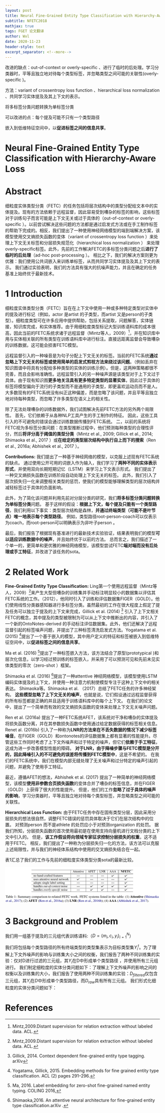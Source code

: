 ```yaml
---
layout: post
title: Neural Fine-Grained Entity Type Classification with Hierarchy-Aware Loss 
subtitle: NFETC2018
mathjax: true
tags: FGET 论文翻译
author: Wxl
date: 2020-11-23
header-style: text
excerpt_separator: <!--more-->
---
```


改进的缺点：out-of-context or overly-specific 、进行了临时的后处理。学习分类器时，平等且独立地对待每个类型标签，并忽略类型之间可能的关联性(overly-specific )。

方法：variant of crossentropy loss function 、hierarchical loss normalization 、共同学习实体提及及其上下文的表示。

将多标签分类问题转换为单标签分类

可以改进的点：每个提及可能不只有一个类型路径

嵌入到低维特征空间中，以**促进标签之间的信息共享**。

<!--more-->



# Neural Fine-Grained Entity Type Classification with Hierarchy-Aware Loss  

# Abstract  

细粒度实体类型分类（FETC）的任务包括将层次结构中的类型分配给文本中的实体提及。现有的方法依赖于远程监督，因此容易受到嘈杂的标签的影响，这些标签对于训练句子而言可能是上下文无关或过于具体的（out-of-context or overly-specific  ）。以前尝试解决这些问题的方法都是通过启发式方法或在手工制作标签的帮助下完成的。相反，我们提出了一种使用神经网络模型的端到端解决方案，该模型使用交叉熵损失函数的变体（variant of crossentropy loss function  ）来处理上下文无关标签和分层损失规范化（hierarchical loss normalization ） 来处理overly-specific标签。此外，先前的工作解决FETC的多标签分类问题之后**进行了临时的后处理**（ad-hoc post-processing ）。 相比之下，我们的解决方案则更为优雅：我们使用公共词嵌入来训练单标签，从而共同学习实体提及及其上下文的表示。 我们通过实验表明，我们的方法具有强大的抗噪声能力，并且在确定的任务基准上始终优于最新技术。

# 1 Introduction  

细粒度实体类型分类（FETC）旨在在上下文中使用一种或多种特定类型对实体中的提及进行标记（例如，actor  是artist  的子类型，而artist  又是person的子类型）。细粒度类型可在许多应用中提供帮助，包括关系提取，问题解答，实体链接，知识库完成，和实体推荐。由于用细粒度类型标记大型训练语料库的成本很高，因此当前的FETC系统求诸于远程监督（Mintz等人，2009）[^1]，并在知识库中用与实体相关联的所有类型在训练语料库中进行标注。直接远距离监督会导致嘈杂的训练数据，这可能会损害FETC模型。

远程监督引入的一种噪音是为句子分配上下文无关的标签。当前的FETC系统**通过忽略上下文无关的标签或使用简单的启发式剪枝方法来绕过该问题**。（例如丢弃在知识图谱中将具有分配给多种类型的实体的训练示例）。但是，这两种策略都很不完善，而且会影响准确性。远程监管引入的另一种噪声源是该类型对于上下文过于具体。由于现有知识图**更多地关注具有更多特定类型的显著实体**，因此过于具体的标签将模型偏向于流行的子类型而不是通用的子类型，即更喜欢运动员而不是人。大多数现有的FETC系统没有纠正这种偏差，而是忽略了该问题，并且平等且独立地对待每种类型，而忽略了许多类型在语义上的相关性。

除了无法处理嘈杂的训练数据外，我们试图解决先前FETC方法的另外两个局限性。 首先，它们依赖于从各种NLP工具产生的手工制作的特征。 因此，这些工具引入的不可避免的错误会通过训练数据传播到FETC系统。 二，以前的系统将FETC视为多标签分类问题：在类型推断过程中，他们预测每种类型的合理性评分，然后**将评分高于阈值的类型分类**（Mintz et al., 2009; Gillick et al., 2014; Shimaoka et al., 2017 ）或**在给定的类型层次结构中执行自上而下的搜索**（Ren et al., 2016a; Abhishek et al., 2017 ）。

**Contributions:**  我们提出了一种基于神经网络的模型，以克服上述现有FETC系统的缺点。 通过使用公开可用的词嵌入作为输入，我们学习了**两种不同的实体表示形式**，并使用双向长期短期记忆（LSTM）来学习上下文表示形式。 我们提出了一种交叉熵损失函数在训练阶段自动处理上下文无关的标签。 此外，我们引入了层次损失归一化来调整相关类型的惩罚，使我们的模型能够理解类型的层次结构并减轻标签过于具体的负面影响。

此外，为了简化该问题并利用先前对分层分类的研究，我们**将多标签分类问题转换为单标签分类**问题。 基于这样的假设：**根据上下文，每个提及只能有一个类型路径**，我们利用以下事实：类型层次结构是森林，**并通过终端类型（可能不是叶节点）唯一地表示每个类型路径**。 例如，类型路径root-person-coach可以仅表示为coach，而root-person可以明确表示为非叶子person  。

最后，我们报告了根据现有基准进行的最新技术实验验证，结果表明我们的模型**可以适应训练数据中的噪声**，并且始终优于以前的方法。 总而言之，我们描述了一个单一的，更简单和更优雅的神经网络模型，该模型尝试FETC**端对端而没有后处理或手工特征**，并改进了该任务的sota。

# 2 Related Work

**Fine-Grained Entity Type Classification:**   Ling第一个使用远程监督（Mintz等人，2009）[^1]来产生大型但嘈杂的训练集并手动标注明显较小的数据集以评估其FETC系统的工作。（2012），他同时引入了训练和评估数据集FIGER（GOLD）。他们使用线性分类器感知器进行多标签分类。虽然最初的工作在很大程度上假定了提及任务可以独立于提及的上下文来完成，Gillick et al. (2014)  [^2] 引入了上下文相关FETC的概念，其中提及的类型被限制为可以从上下文中推断出的内容，并引入了一个新的OntoNotes-derived  的手动标注评估数据集。此外，他们还解决了远程监督引起的标签噪声问题，并提出了三种标签清洗启发式方法。Yogatama et al. (2015)  [^3]提出了一个基于嵌入的模型，其中用户定义的特征和标签被嵌入到低维特征空间中，以**促进标签之间的信息共享**。

Ma et al. (2016) [^4 ]提出了一种标签嵌入方法，该方法结合了原型(prototypical  )和层次化信息，以学习经过预训练的标签嵌入，并采用了可以预测可见和先前未见实体类型的零次（zero-shot   ）框架。

Shimaoka et al. (2016) [^5]提出了一种attentive 神经网络模型，该模型使用LSTM编码实体提及的上下文，并使用一种注意力机制使模型专注于这种上下文中的相关表达。 Shimaoka等。Shimaoka et al. （2017）总结了FETC任务的许多神经架构。 **这些模型忽略了上下文无关的噪声**，也就是说，它们假设通过远程监督获得的所有标签都是正确的并且适用于训练语料库中的每个上下文。 在我们的论文中，提出了一个简单而有效的交叉熵损失函数的变体来处理上下文无关噪声问题。

Ren et al. (2016a)   提出了一种FETC系统AFET，该系统对干净和嘈杂的实体提及将损失函数分离，并在其参数损失函数中使用通过给定数据获得的标签相关信息。Renet al. (2016b)   引入了一种称为**LNR的方法来在不丢失数据的情况下减少标签噪音**。在FIGER（GOLD）和ontonotes的评估数据集上都有显著的性能提升。尽管这些工作同时考虑了上下文外噪声和过于特定的噪声，但它们**依赖于手工特征**，这成为进一步改善模型性能的障碍。 **对于LNR，由于降噪步骤与FETC模型是分开的，因此降噪引入的不可避免的误差将传播到FETC模型中**，这是不希望的。 在我们的FETC系统中，我们在模型内部无缝处理了无关噪声和过分特定的噪声引起的问题，并避免了使用手工特征。

最近，遵循AFET的想法，Abhishek et al. (2017)   提出了一种简单的神经网络模型，该模型**使用非参数合页损失函数**的变体合并了嘈杂的标签信息，并在FIGER（GOLD）上获得了很大的性能提升。 但是，他们的工作**忽略了过于具体的噪声的影响**，学习分类器时，平等且独立地对待每个类型标签，并忽略类型之间可能的关联性。

**Hierarchical Loss Function:**  由于FETC任务中存在固有类型分层，因此采用分层损失的想法很自然，调整FETC错误的惩罚具体取决于它们在层次结构中的位置。 对预测person  而不是athlete  的处罚应小于对预测organization 的处罚。 据我们所知，分层损失函数的首次使用最初是在使用支持向量机进行文档分类的上下文中引入的。 但是，**该工作假设将向领域专家征求控制分层损失的权重**，这不适用于FETC。 相反，我们提出了一种称为分层损失归一化的方法，该方法可以克服上述局限性，并与我们的神经体系结构中使用的交叉熵损失结合在一起。

表1汇总了我们的工作与先前的细粒度实体类型分类sota的最新比较。

![image-20201123171246587](../assets/fet/image-20201123171246587.png)

# 3 Background and Problem

我们用一组基于提及的三元组代表训练语料:（$D={(m_i,c_i,y_i)}_{i=1}^N$）

我们将包括每个类型路径的所有终端类型的类型集表示为目标类型集$Y_i^t$。为了理解上下文外噪声的影响与训练集大小之间的权衡，我们报告了两种不同训练集的实验：仅对D进行过滤的三元组，其$Y_i$在D中形成单个类型路径 ，并使用所有三元组进行。 我们制定细粒度的实体分类问题如下：了理解上下文外噪声的影响之间的权衡以及训练集的大小，我们报告了使用两种不同训练集的实验：$D_{filtered}$仅包含三元组，其$Y_i$在$D$中形成单个类型路径，而$D_{raw}$具有所有三元组。 我们形式化细粒度的实体分类问题如下：



# References

[^1]:Mintz,2009.Distant supervision for relation extraction without labeled data.  ACL. 

[^2]: Gillick, 2014. Context dependent fine-grained entity type tagging. arXiv
[^3]:Yogatama, Gillick, 2015. Embedding methods for fine grained entity type classification. ACL (2) pages 291–296.  
[^4]:Ma, 2016. Label embedding for zero-shot fine-grained named entity typing. COLING 2016, 

[^5]:Shimaoka,2016. An attentive neural architecture for fine-grained entity type classification.arXiv .
[^6]:Shimaoka,  2017. Neural architectures for fine-grained entity type classification. (EACL).

